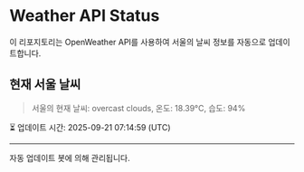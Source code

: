 
# Weather API Status

이 리포지토리는 OpenWeather API를 사용하여 서울의 날씨 정보를 자동으로 업데이트합니다.

## 현재 서울 날씨
> 서울의 현재 날씨: overcast clouds, 온도: 18.39°C, 습도: 94%

⏳ 업데이트 시간: 2025-09-21 07:14:59 (UTC)

---
자동 업데이트 봇에 의해 관리됩니다.
